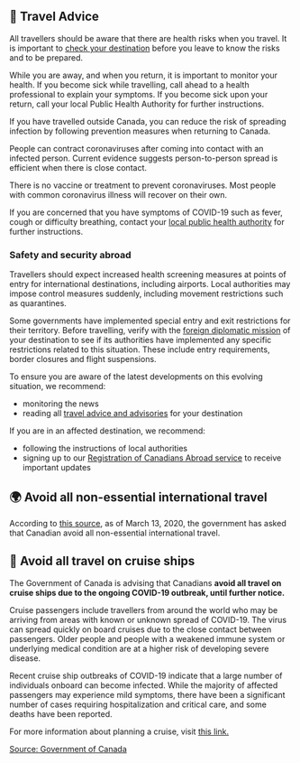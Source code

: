 ## 🛫 Travel Advice

All travellers should be aware that there are health risks when you travel. It is important to [check your destination](https://travel.gc.ca/travelling/advisories) before you leave to know the risks and to be prepared.

While you are away, and when you return, it is important to monitor your health. If you become sick while travelling, call ahead to a health professional to explain your symptoms. If you become sick upon your return, call your local Public Health Authority for further instructions.

If you have travelled outside Canada, you can reduce the risk of spreading infection by following prevention measures when returning to Canada.

People can contract coronaviruses after coming into contact with an infected person. Current evidence suggests person-to-person spread is efficient when there is close contact.

There is no vaccine or treatment to prevent coronaviruses. Most people with common coronavirus illness will recover on their own.

If you are concerned that you have symptoms of COVID-19 such as fever, cough or difficulty breathing, contact your [local public health authority](https://www.canada.ca/en/public-health/services/publications/diseases-conditions/2019-novel-coronavirus-information-sheet.html#pha) for further instructions.

### Safety and security abroad

Travellers should expect increased health screening measures at points of entry for international destinations, including airports. Local authorities may impose control measures suddenly, including movement restrictions such as quarantines.

Some governments have implemented special entry and exit restrictions for their territory. Before travelling, verify with the [foreign diplomatic mission](https://www.international.gc.ca/protocol-protocole/reps.aspx?lang=eng) of your destination to see if its authorities have implemented any specific restrictions related to this situation. These include entry requirements, border closures and flight suspensions.

To ensure you are aware of the latest developments on this evolving situation, we recommend:

- monitoring the news
- reading all [travel advice and advisories](https://travel.gc.ca/travelling/advisories) for your destination

If you are in an affected destination, we recommend:

- following the instructions of local authorities
- signing up to our [Registration of Canadians Abroad service](https://travel.gc.ca/travelling/registration) to receive important updates

## 🌍 Avoid all non-essential international travel

According to [this source](https://www.theglobeandmail.com/canada/article-avoid-non-essential-travel-outside-canada-trudeau-urges/), as of March 13, 2020, the government has asked that Canadian avoid all non-essential international travel.

## 🚢 Avoid all travel on cruise ships

The Government of Canada is advising that Canadians **avoid all travel on cruise ships due to the ongoing COVID-19 outbreak, until further notice.**

Cruise passengers include travellers from around the world who may be arriving from areas with known or unknown spread of COVID-19. The virus can spread quickly on board cruises due to the close contact between passengers. Older people and people with a weakened immune system or underlying medical condition are at a higher risk of developing severe disease.

Recent cruise ship outbreaks of COVID-19 indicate that a large number of individuals onboard can become infected. While the majority of affected passengers may experience mild symptoms, there have been a significant number of cases requiring hospitalization and critical care, and some deaths have been reported.

For more information about planning a cruise, visit [this link.](https://www.canada.ca/en/public-health/services/diseases/2019-novel-coronavirus-infection/latest-travel-health-advice.html)

[Source: Government of Canada](https://www.canada.ca/en/public-health/services/diseases/2019-novel-coronavirus-infection/latest-travel-health-advice.html)
